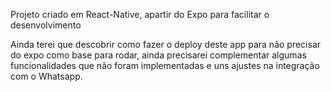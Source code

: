 Projeto criado em React-Native, apartir do Expo para facilitar o desenvolvimento

Ainda terei que descobrir como fazer o deploy deste app para não precisar do expo como base para rodar, ainda precisarei complementar algumas funcionalidades que não foram implementadas e uns ajustes na integração com o Whatsapp.